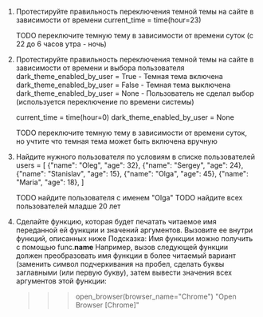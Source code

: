     
1. Протестируйте правильность переключения темной темы на сайте в зависимости от времени
    current_time = time(hour=23)
   
    TODO переключите темную тему в зависимости от времени суток (с 22 до 6 часов утра - ночь)

3. Протестируйте правильность переключения темной темы на сайте в зависимости от времени и выбора пользователя
    dark_theme_enabled_by_user = True - Темная тема включена
    dark_theme_enabled_by_user = False - Темная тема выключена
    dark_theme_enabled_by_user = None - Пользователь не сделал выбор (используется переключение по времени системы)

    current_time = time(hour=0)
    dark_theme_enabled_by_user = None
   
    TODO переключите темную тему в зависимости от времени суток, но учтите что темная тема может быть включена вручную

4. Найдите нужного пользователя по условиям в списке пользователей
    users = [
        {"name": "Oleg", "age": 32},
        {"name": "Sergey", "age": 24},
        {"name": "Stanislav", "age": 15},
        {"name": "Olga", "age": 45},
        {"name": "Maria", "age": 18},
    ]

    TODO найдите пользователя с именем "Olga"
    TODO найдите всех пользователей младше 20 лет

5. Сделайте функцию, которая будет печатать читаемое имя переданной ей функции и значений аргументов.
    Вызовите ее внутри функций, описанных ниже
    Подсказка: Имя функции можно получить с помощью func.__name__
    Например, вызов следующей функции должен преобразовать имя функции
    в более читаемый вариант (заменить символ подчеркивания на пробел,
    сделать буквы заглавными (или первую букву), затем вывести значения всех аргументов этой функции:
    >>> open_browser(browser_name="Chrome")
    "Open Browser [Chrome]"

